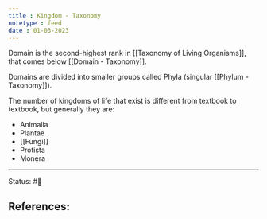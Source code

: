 ```yaml
---
title : Kingdom - Taxonomy
notetype : feed
date : 01-03-2023
---
```


Domain is the second-highest rank in [[Taxonomy of Living Organisms]], that comes below [[Domain - Taxonomy]].

Domains are divided into smaller groups called Phyla (singular [[Phylum - Taxonomy]]).

The number of kingdoms of life that exist is different from textbook to textbook, but generally they are:
- Animalia
- Plantae
- [[Fungi]]
- Protista
- Monera

-----

Status: #🌱 

References:
- 
